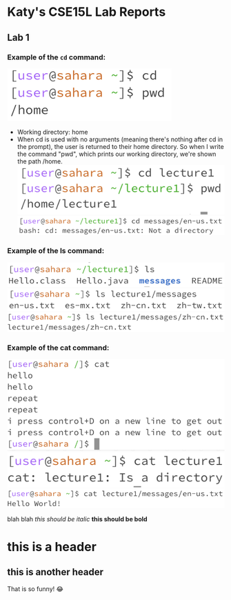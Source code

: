 # Katy's CSE15L Lab Reports
## Lab 1
### Example of the `cd` command: 
![cd command with NO arguments](cdnoArg.jpg)
- Working directory: home
- When cd is used with no arguments (meaning there's nothing after cd in the prompt), the user is returned to their home directory. So when I write the command "pwd", which prints our working directory, we're shown the path /home.
![cd command with DIR argument](cdDirArg.jpg)
![cd command with FILE argument](cdFileArg.jpg)
### Example of the ls command:
![ls command with NO arguments](lsNoArg.jpg)
![ls command with DIR argument](lsDirArg.jpg)
![ls command with FILE argument](lsFileArg.jpg)
### Example of the cat command:
![cat command with NO arguments](catNoArg.jpg)
![cat command with DIR argument](catDirArg.jpg)
![cat command with FILE argument](catFileArg.jpg)


blah blah 
*this should be italic*
**this should be bold**
# this is a header
## this is another header
That is so funny! :joy:



